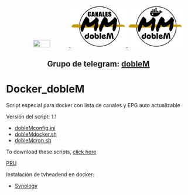 <p align="center">
  <a href="https://github.com/davidmuma/EPG_dobleM"> <img src="https://raw.githubusercontent.com/davidmuma/EPG_dobleM/master/Images/logo_dobleM.png" width="30%" height="30%"> </a>
  <a href="https://github.com/davidmuma/Canales_dobleM"> <img src="https://raw.githubusercontent.com/davidmuma/Canales_dobleM/master/Images/logo_dobleM.png" width="30%" height="30%"> </a>
  <a href="https://github.com/davidmuma/Docker_dobleM"> <img src="https://raw.githubusercontent.com/davidmuma/Docker_dobleM/master/Images/logo_dobleM.png" width="30%" height="30%"> </a>
</p>

<h2 align="center">
  Grupo de telegram: <a href="https://tttttt.me/EPG_dobleM">dobleM</a>
</h2>

# Docker_dobleM
Script especial para docker con lista de canales y EPG auto actualizable

Versión del script: 1.1
- <a href="https://github.com/davidmuma/Docker_dobleM/blob/main/files/dobleMconfig.ini" rel="nofollow">dobleMconfig.ini</a>
- <a href="https://raw.githubusercontent.com/davidmuma/Docker_dobleM/master/files/dobleMdocker.sh" rel="nofollow">dobleMdocker.sh</a>
- <a href="https://raw.githubusercontent.com/davidmuma/Docker_dobleM/master/files/dobleMcron.sh" rel="nofollow">dobleMcron.sh</a>


To download these scripts, [click here](https://raw.githubusercontent.com/davidmuma/Docker_dobleM/master/files/dobleMdocker.sh?raw=2)


<a href="https://davidmuma.github.io/Docker_dobleM/files/dobleMconfig.ini"><span>PRU</span></a>




Instalación de tvheadend en docker:
- <a href="https://github.com/davidmuma/Docker_dobleM/blob/master/Varios/tvdocker.md">Synology</a>
